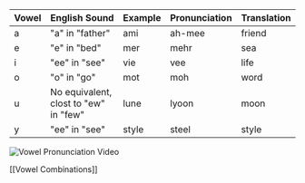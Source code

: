 
| Vowel | English Sound                         | Example | Pronunciation | Translation |
| ----- | ------------------------------------- | ------- | ------------- | ----------- |
| a     | "a" in "father"                       | ami     | ah-mee        | friend      |
| e     | "e" in "bed"                          | mer     | mehr          | sea         |
| i     | "ee" in "see"                         | vie     | vee           | life        |
| o     | "o" in "go"                           | mot     | moh           | word        |
| u     | No equivalent, clost to "ew" in "few" | lune    | lyoon         | moon        |
| y     | "ee" in "see"                         | style   | steel         | style       |
![Vowel Pronunciation Video](https://www.youtube.com/watch?v=0mC2zRtx8h8)

[[Vowel Combinations]]
